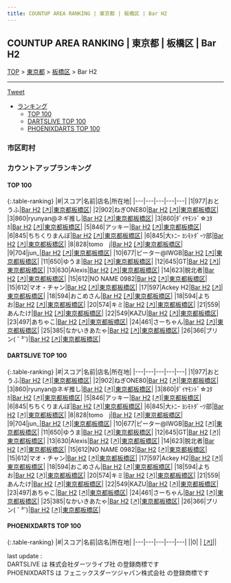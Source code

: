 ```yaml
---
title: COUNTUP AREA RANKING | 東京都 | 板橋区 | Bar H2
---
```

## COUNTUP AREA RANKING | 東京都 | 板橋区 | Bar H2

[TOP](/darts/rank/) > [東京都](/darts/rank/東京都/) > [板橋区](/darts/rank/東京都/板橋区/) > Bar H2

___

<a href="https://twitter.com/share?ref_src=twsrc%5Etfw" data-text="COUNTUP AREA RANKING | 東京都板橋区Bar H2" class="twitter-share-button" data-hashtags="DARTSLIVE,PHOENIXDARTS,darts,ダーツ" data-show-count="false">Tweet</a>

* [ランキング](#カウントアップランキング)
    * [TOP 100](#top-100)
    * [DARTSLIVE TOP 100](#dartslive-top-100)
    * [PHOENIXDARTS TOP 100](#phoenixdarts-top-100)

### 市区町村

<ul>

</ul>

### カウントアップランキング

#### TOP 100



{:.table-ranking}
|#|スコア|名前|店名|所在地|
|---|---|---|---|---|
|1|977|<span class="rank-name-dl">おとうふ</span>|<a href="/darts/rank/shops/ffa7b68f6407276c25d56fb0e5c39bac.html">Bar H2</a> <a href="https://search.dartslive.com/jp/shop/ffa7b68f6407276c25d56fb0e5c39bac">[↗]</a>|<a href="/darts/rank/東京都/板橋区">東京都板橋区</a>|
|2|902|<span class="rank-name-dl">ねぎONE80</span>|<a href="/darts/rank/shops/ffa7b68f6407276c25d56fb0e5c39bac.html">Bar H2</a> <a href="https://search.dartslive.com/jp/shop/ffa7b68f6407276c25d56fb0e5c39bac">[↗]</a>|<a href="/darts/rank/東京都/板橋区">東京都板橋区</a>|
|3|860|<span class="rank-name-dl">ryunyan@ネギ推し</span>|<a href="/darts/rank/shops/ffa7b68f6407276c25d56fb0e5c39bac.html">Bar H2</a> <a href="https://search.dartslive.com/jp/shop/ffa7b68f6407276c25d56fb0e5c39bac">[↗]</a>|<a href="/darts/rank/東京都/板橋区">東京都板橋区</a>|
|3|860|<span class="rank-name-dl">ﾀﾞｲﾔﾓﾝﾄﾞ☆ﾕﾀｶ</span>|<a href="/darts/rank/shops/ffa7b68f6407276c25d56fb0e5c39bac.html">Bar H2</a> <a href="https://search.dartslive.com/jp/shop/ffa7b68f6407276c25d56fb0e5c39bac">[↗]</a>|<a href="/darts/rank/東京都/板橋区">東京都板橋区</a>|
|5|846|<span class="rank-name-dl">アッキー</span>|<a href="/darts/rank/shops/ffa7b68f6407276c25d56fb0e5c39bac.html">Bar H2</a> <a href="https://search.dartslive.com/jp/shop/ffa7b68f6407276c25d56fb0e5c39bac">[↗]</a>|<a href="/darts/rank/東京都/板橋区">東京都板橋区</a>|
|6|845|<span class="rank-name-dl">ちちくりまんぼ</span>|<a href="/darts/rank/shops/ffa7b68f6407276c25d56fb0e5c39bac.html">Bar H2</a> <a href="https://search.dartslive.com/jp/shop/ffa7b68f6407276c25d56fb0e5c39bac">[↗]</a>|<a href="/darts/rank/東京都/板橋区">東京都板橋区</a>|
|6|845|<span class="rank-name-dl">大ﾄﾆｰ ﾖｼﾓﾄﾀﾞｰﾂ部</span>|<a href="/darts/rank/shops/ffa7b68f6407276c25d56fb0e5c39bac.html">Bar H2</a> <a href="https://search.dartslive.com/jp/shop/ffa7b68f6407276c25d56fb0e5c39bac">[↗]</a>|<a href="/darts/rank/東京都/板橋区">東京都板橋区</a>|
|8|828|<span class="rank-name-dl">tomo　j</span>|<a href="/darts/rank/shops/ffa7b68f6407276c25d56fb0e5c39bac.html">Bar H2</a> <a href="https://search.dartslive.com/jp/shop/ffa7b68f6407276c25d56fb0e5c39bac">[↗]</a>|<a href="/darts/rank/東京都/板橋区">東京都板橋区</a>|
|9|704|<span class="rank-name-dl">jun_</span>|<a href="/darts/rank/shops/ffa7b68f6407276c25d56fb0e5c39bac.html">Bar H2</a> <a href="https://search.dartslive.com/jp/shop/ffa7b68f6407276c25d56fb0e5c39bac">[↗]</a>|<a href="/darts/rank/東京都/板橋区">東京都板橋区</a>|
|10|677|<span class="rank-name-dl">ピーター@IWGB</span>|<a href="/darts/rank/shops/ffa7b68f6407276c25d56fb0e5c39bac.html">Bar H2</a> <a href="https://search.dartslive.com/jp/shop/ffa7b68f6407276c25d56fb0e5c39bac">[↗]</a>|<a href="/darts/rank/東京都/板橋区">東京都板橋区</a>|
|11|650|<span class="rank-name-dl">ゆうま</span>|<a href="/darts/rank/shops/ffa7b68f6407276c25d56fb0e5c39bac.html">Bar H2</a> <a href="https://search.dartslive.com/jp/shop/ffa7b68f6407276c25d56fb0e5c39bac">[↗]</a>|<a href="/darts/rank/東京都/板橋区">東京都板橋区</a>|
|12|645|<span class="rank-name-dl">GT</span>|<a href="/darts/rank/shops/ffa7b68f6407276c25d56fb0e5c39bac.html">Bar H2</a> <a href="https://search.dartslive.com/jp/shop/ffa7b68f6407276c25d56fb0e5c39bac">[↗]</a>|<a href="/darts/rank/東京都/板橋区">東京都板橋区</a>|
|13|630|<span class="rank-name-dl">Alexis</span>|<a href="/darts/rank/shops/ffa7b68f6407276c25d56fb0e5c39bac.html">Bar H2</a> <a href="https://search.dartslive.com/jp/shop/ffa7b68f6407276c25d56fb0e5c39bac">[↗]</a>|<a href="/darts/rank/東京都/板橋区">東京都板橋区</a>|
|14|623|<span class="rank-name-dl">脱北者</span>|<a href="/darts/rank/shops/ffa7b68f6407276c25d56fb0e5c39bac.html">Bar H2</a> <a href="https://search.dartslive.com/jp/shop/ffa7b68f6407276c25d56fb0e5c39bac">[↗]</a>|<a href="/darts/rank/東京都/板橋区">東京都板橋区</a>|
|15|612|<span class="rank-name-dl">NO NAME 0982</span>|<a href="/darts/rank/shops/ffa7b68f6407276c25d56fb0e5c39bac.html">Bar H2</a> <a href="https://search.dartslive.com/jp/shop/ffa7b68f6407276c25d56fb0e5c39bac">[↗]</a>|<a href="/darts/rank/東京都/板橋区">東京都板橋区</a>|
|15|612|<span class="rank-name-dl">マオ・チャン</span>|<a href="/darts/rank/shops/ffa7b68f6407276c25d56fb0e5c39bac.html">Bar H2</a> <a href="https://search.dartslive.com/jp/shop/ffa7b68f6407276c25d56fb0e5c39bac">[↗]</a>|<a href="/darts/rank/東京都/板橋区">東京都板橋区</a>|
|17|597|<span class="rank-name-dl">Ackey H2</span>|<a href="/darts/rank/shops/ffa7b68f6407276c25d56fb0e5c39bac.html">Bar H2</a> <a href="https://search.dartslive.com/jp/shop/ffa7b68f6407276c25d56fb0e5c39bac">[↗]</a>|<a href="/darts/rank/東京都/板橋区">東京都板橋区</a>|
|18|594|<span class="rank-name-dl">おこめさん</span>|<a href="/darts/rank/shops/ffa7b68f6407276c25d56fb0e5c39bac.html">Bar H2</a> <a href="https://search.dartslive.com/jp/shop/ffa7b68f6407276c25d56fb0e5c39bac">[↗]</a>|<a href="/darts/rank/東京都/板橋区">東京都板橋区</a>|
|18|594|<span class="rank-name-dl">よちお</span>|<a href="/darts/rank/shops/ffa7b68f6407276c25d56fb0e5c39bac.html">Bar H2</a> <a href="https://search.dartslive.com/jp/shop/ffa7b68f6407276c25d56fb0e5c39bac">[↗]</a>|<a href="/darts/rank/東京都/板橋区">東京都板橋区</a>|
|20|574|<span class="rank-name-dl">キミ</span>|<a href="/darts/rank/shops/ffa7b68f6407276c25d56fb0e5c39bac.html">Bar H2</a> <a href="https://search.dartslive.com/jp/shop/ffa7b68f6407276c25d56fb0e5c39bac">[↗]</a>|<a href="/darts/rank/東京都/板橋区">東京都板橋区</a>|
|21|559|<span class="rank-name-dl">あんたけ</span>|<a href="/darts/rank/shops/ffa7b68f6407276c25d56fb0e5c39bac.html">Bar H2</a> <a href="https://search.dartslive.com/jp/shop/ffa7b68f6407276c25d56fb0e5c39bac">[↗]</a>|<a href="/darts/rank/東京都/板橋区">東京都板橋区</a>|
|22|549|<span class="rank-name-dl">KAZU</span>|<a href="/darts/rank/shops/ffa7b68f6407276c25d56fb0e5c39bac.html">Bar H2</a> <a href="https://search.dartslive.com/jp/shop/ffa7b68f6407276c25d56fb0e5c39bac">[↗]</a>|<a href="/darts/rank/東京都/板橋区">東京都板橋区</a>|
|23|497|<span class="rank-name-dl">あちゃこ</span>|<a href="/darts/rank/shops/ffa7b68f6407276c25d56fb0e5c39bac.html">Bar H2</a> <a href="https://search.dartslive.com/jp/shop/ffa7b68f6407276c25d56fb0e5c39bac">[↗]</a>|<a href="/darts/rank/東京都/板橋区">東京都板橋区</a>|
|24|461|<span class="rank-name-dl">さーちゃん</span>|<a href="/darts/rank/shops/ffa7b68f6407276c25d56fb0e5c39bac.html">Bar H2</a> <a href="https://search.dartslive.com/jp/shop/ffa7b68f6407276c25d56fb0e5c39bac">[↗]</a>|<a href="/darts/rank/東京都/板橋区">東京都板橋区</a>|
|25|385|<span class="rank-name-dl">なかいきあたゃ</span>|<a href="/darts/rank/shops/ffa7b68f6407276c25d56fb0e5c39bac.html">Bar H2</a> <a href="https://search.dartslive.com/jp/shop/ffa7b68f6407276c25d56fb0e5c39bac">[↗]</a>|<a href="/darts/rank/東京都/板橋区">東京都板橋区</a>|
|26|366|<span class="rank-name-dl">プリン( ˘ ³˘)</span>|<a href="/darts/rank/shops/ffa7b68f6407276c25d56fb0e5c39bac.html">Bar H2</a> <a href="https://search.dartslive.com/jp/shop/ffa7b68f6407276c25d56fb0e5c39bac">[↗]</a>|<a href="/darts/rank/東京都/板橋区">東京都板橋区</a>|


#### DARTSLIVE TOP 100



{:.table-ranking}
|#|スコア|名前|店名|所在地|
|---|---|---|---|---|
|1|977|<span class="rank-name-dl">おとうふ</span>|<a href="/darts/rank/shops/ffa7b68f6407276c25d56fb0e5c39bac.html">Bar H2</a> <a href="https://search.dartslive.com/jp/shop/ffa7b68f6407276c25d56fb0e5c39bac">[↗]</a>|<a href="/darts/rank/東京都/板橋区">東京都板橋区</a>|
|2|902|<span class="rank-name-dl">ねぎONE80</span>|<a href="/darts/rank/shops/ffa7b68f6407276c25d56fb0e5c39bac.html">Bar H2</a> <a href="https://search.dartslive.com/jp/shop/ffa7b68f6407276c25d56fb0e5c39bac">[↗]</a>|<a href="/darts/rank/東京都/板橋区">東京都板橋区</a>|
|3|860|<span class="rank-name-dl">ryunyan@ネギ推し</span>|<a href="/darts/rank/shops/ffa7b68f6407276c25d56fb0e5c39bac.html">Bar H2</a> <a href="https://search.dartslive.com/jp/shop/ffa7b68f6407276c25d56fb0e5c39bac">[↗]</a>|<a href="/darts/rank/東京都/板橋区">東京都板橋区</a>|
|3|860|<span class="rank-name-dl">ﾀﾞｲﾔﾓﾝﾄﾞ☆ﾕﾀｶ</span>|<a href="/darts/rank/shops/ffa7b68f6407276c25d56fb0e5c39bac.html">Bar H2</a> <a href="https://search.dartslive.com/jp/shop/ffa7b68f6407276c25d56fb0e5c39bac">[↗]</a>|<a href="/darts/rank/東京都/板橋区">東京都板橋区</a>|
|5|846|<span class="rank-name-dl">アッキー</span>|<a href="/darts/rank/shops/ffa7b68f6407276c25d56fb0e5c39bac.html">Bar H2</a> <a href="https://search.dartslive.com/jp/shop/ffa7b68f6407276c25d56fb0e5c39bac">[↗]</a>|<a href="/darts/rank/東京都/板橋区">東京都板橋区</a>|
|6|845|<span class="rank-name-dl">ちちくりまんぼ</span>|<a href="/darts/rank/shops/ffa7b68f6407276c25d56fb0e5c39bac.html">Bar H2</a> <a href="https://search.dartslive.com/jp/shop/ffa7b68f6407276c25d56fb0e5c39bac">[↗]</a>|<a href="/darts/rank/東京都/板橋区">東京都板橋区</a>|
|6|845|<span class="rank-name-dl">大ﾄﾆｰ ﾖｼﾓﾄﾀﾞｰﾂ部</span>|<a href="/darts/rank/shops/ffa7b68f6407276c25d56fb0e5c39bac.html">Bar H2</a> <a href="https://search.dartslive.com/jp/shop/ffa7b68f6407276c25d56fb0e5c39bac">[↗]</a>|<a href="/darts/rank/東京都/板橋区">東京都板橋区</a>|
|8|828|<span class="rank-name-dl">tomo　j</span>|<a href="/darts/rank/shops/ffa7b68f6407276c25d56fb0e5c39bac.html">Bar H2</a> <a href="https://search.dartslive.com/jp/shop/ffa7b68f6407276c25d56fb0e5c39bac">[↗]</a>|<a href="/darts/rank/東京都/板橋区">東京都板橋区</a>|
|9|704|<span class="rank-name-dl">jun_</span>|<a href="/darts/rank/shops/ffa7b68f6407276c25d56fb0e5c39bac.html">Bar H2</a> <a href="https://search.dartslive.com/jp/shop/ffa7b68f6407276c25d56fb0e5c39bac">[↗]</a>|<a href="/darts/rank/東京都/板橋区">東京都板橋区</a>|
|10|677|<span class="rank-name-dl">ピーター@IWGB</span>|<a href="/darts/rank/shops/ffa7b68f6407276c25d56fb0e5c39bac.html">Bar H2</a> <a href="https://search.dartslive.com/jp/shop/ffa7b68f6407276c25d56fb0e5c39bac">[↗]</a>|<a href="/darts/rank/東京都/板橋区">東京都板橋区</a>|
|11|650|<span class="rank-name-dl">ゆうま</span>|<a href="/darts/rank/shops/ffa7b68f6407276c25d56fb0e5c39bac.html">Bar H2</a> <a href="https://search.dartslive.com/jp/shop/ffa7b68f6407276c25d56fb0e5c39bac">[↗]</a>|<a href="/darts/rank/東京都/板橋区">東京都板橋区</a>|
|12|645|<span class="rank-name-dl">GT</span>|<a href="/darts/rank/shops/ffa7b68f6407276c25d56fb0e5c39bac.html">Bar H2</a> <a href="https://search.dartslive.com/jp/shop/ffa7b68f6407276c25d56fb0e5c39bac">[↗]</a>|<a href="/darts/rank/東京都/板橋区">東京都板橋区</a>|
|13|630|<span class="rank-name-dl">Alexis</span>|<a href="/darts/rank/shops/ffa7b68f6407276c25d56fb0e5c39bac.html">Bar H2</a> <a href="https://search.dartslive.com/jp/shop/ffa7b68f6407276c25d56fb0e5c39bac">[↗]</a>|<a href="/darts/rank/東京都/板橋区">東京都板橋区</a>|
|14|623|<span class="rank-name-dl">脱北者</span>|<a href="/darts/rank/shops/ffa7b68f6407276c25d56fb0e5c39bac.html">Bar H2</a> <a href="https://search.dartslive.com/jp/shop/ffa7b68f6407276c25d56fb0e5c39bac">[↗]</a>|<a href="/darts/rank/東京都/板橋区">東京都板橋区</a>|
|15|612|<span class="rank-name-dl">NO NAME 0982</span>|<a href="/darts/rank/shops/ffa7b68f6407276c25d56fb0e5c39bac.html">Bar H2</a> <a href="https://search.dartslive.com/jp/shop/ffa7b68f6407276c25d56fb0e5c39bac">[↗]</a>|<a href="/darts/rank/東京都/板橋区">東京都板橋区</a>|
|15|612|<span class="rank-name-dl">マオ・チャン</span>|<a href="/darts/rank/shops/ffa7b68f6407276c25d56fb0e5c39bac.html">Bar H2</a> <a href="https://search.dartslive.com/jp/shop/ffa7b68f6407276c25d56fb0e5c39bac">[↗]</a>|<a href="/darts/rank/東京都/板橋区">東京都板橋区</a>|
|17|597|<span class="rank-name-dl">Ackey H2</span>|<a href="/darts/rank/shops/ffa7b68f6407276c25d56fb0e5c39bac.html">Bar H2</a> <a href="https://search.dartslive.com/jp/shop/ffa7b68f6407276c25d56fb0e5c39bac">[↗]</a>|<a href="/darts/rank/東京都/板橋区">東京都板橋区</a>|
|18|594|<span class="rank-name-dl">おこめさん</span>|<a href="/darts/rank/shops/ffa7b68f6407276c25d56fb0e5c39bac.html">Bar H2</a> <a href="https://search.dartslive.com/jp/shop/ffa7b68f6407276c25d56fb0e5c39bac">[↗]</a>|<a href="/darts/rank/東京都/板橋区">東京都板橋区</a>|
|18|594|<span class="rank-name-dl">よちお</span>|<a href="/darts/rank/shops/ffa7b68f6407276c25d56fb0e5c39bac.html">Bar H2</a> <a href="https://search.dartslive.com/jp/shop/ffa7b68f6407276c25d56fb0e5c39bac">[↗]</a>|<a href="/darts/rank/東京都/板橋区">東京都板橋区</a>|
|20|574|<span class="rank-name-dl">キミ</span>|<a href="/darts/rank/shops/ffa7b68f6407276c25d56fb0e5c39bac.html">Bar H2</a> <a href="https://search.dartslive.com/jp/shop/ffa7b68f6407276c25d56fb0e5c39bac">[↗]</a>|<a href="/darts/rank/東京都/板橋区">東京都板橋区</a>|
|21|559|<span class="rank-name-dl">あんたけ</span>|<a href="/darts/rank/shops/ffa7b68f6407276c25d56fb0e5c39bac.html">Bar H2</a> <a href="https://search.dartslive.com/jp/shop/ffa7b68f6407276c25d56fb0e5c39bac">[↗]</a>|<a href="/darts/rank/東京都/板橋区">東京都板橋区</a>|
|22|549|<span class="rank-name-dl">KAZU</span>|<a href="/darts/rank/shops/ffa7b68f6407276c25d56fb0e5c39bac.html">Bar H2</a> <a href="https://search.dartslive.com/jp/shop/ffa7b68f6407276c25d56fb0e5c39bac">[↗]</a>|<a href="/darts/rank/東京都/板橋区">東京都板橋区</a>|
|23|497|<span class="rank-name-dl">あちゃこ</span>|<a href="/darts/rank/shops/ffa7b68f6407276c25d56fb0e5c39bac.html">Bar H2</a> <a href="https://search.dartslive.com/jp/shop/ffa7b68f6407276c25d56fb0e5c39bac">[↗]</a>|<a href="/darts/rank/東京都/板橋区">東京都板橋区</a>|
|24|461|<span class="rank-name-dl">さーちゃん</span>|<a href="/darts/rank/shops/ffa7b68f6407276c25d56fb0e5c39bac.html">Bar H2</a> <a href="https://search.dartslive.com/jp/shop/ffa7b68f6407276c25d56fb0e5c39bac">[↗]</a>|<a href="/darts/rank/東京都/板橋区">東京都板橋区</a>|
|25|385|<span class="rank-name-dl">なかいきあたゃ</span>|<a href="/darts/rank/shops/ffa7b68f6407276c25d56fb0e5c39bac.html">Bar H2</a> <a href="https://search.dartslive.com/jp/shop/ffa7b68f6407276c25d56fb0e5c39bac">[↗]</a>|<a href="/darts/rank/東京都/板橋区">東京都板橋区</a>|
|26|366|<span class="rank-name-dl">プリン( ˘ ³˘)</span>|<a href="/darts/rank/shops/ffa7b68f6407276c25d56fb0e5c39bac.html">Bar H2</a> <a href="https://search.dartslive.com/jp/shop/ffa7b68f6407276c25d56fb0e5c39bac">[↗]</a>|<a href="/darts/rank/東京都/板橋区">東京都板橋区</a>|


#### PHOENIXDARTS TOP 100



{:.table-ranking}
|#|スコア|名前|店名|所在地|
|---|---|---|---|---|
||0|<span class="rank-name-dl"> </span>|<a href="/darts/rank/shops/.html"></a> <a href="">[↗]</a>|<a href="/darts/rank//"></a>|


<div class="footer border-top border-gray-light mt-5 pt-3 text-right text-gray">
    last update : <span style="font-weight: italic" id="foot_last_modified"></span><br />
    DARTSLIVE は 株式会社ダーツライブ社 の登録商標です<br />
    PHOENIXDARTS は フェニックスダーツジャパン株式会社 の登録商標です<br />
</div>

<script src="https://cdnjs.cloudflare.com/ajax/libs/jquery.tablesorter/2.31.3/js/jquery.tablesorter.min.js" integrity="sha512-qzgd5cYSZcosqpzpn7zF2ZId8f/8CHmFKZ8j7mU4OUXTNRd5g+ZHBPsgKEwoqxCtdQvExE5LprwwPAgoicguNg==" crossorigin="anonymous" referrerpolicy="no-referrer"></script>
<link rel="stylesheet" href="https://cdnjs.cloudflare.com/ajax/libs/jquery.tablesorter/2.31.3/css/theme.default.min.css" integrity="sha512-wghhOJkjQX0Lh3NSWvNKeZ0ZpNn+SPVXX1Qyc9OCaogADktxrBiBdKGDoqVUOyhStvMBmJQ8ZdMHiR3wuEq8+w==" crossorigin="anonymous" referrerpolicy="no-referrer" />
<script>
$(function() {
    $(".table-ranking").tablesorter({sortList:[[0, 0]]});
    $("#foot_last_modified").text(formatDate(new Date(document.lastModified), 'yyyy-MM-dd HH:mm:ss'));
});
</script>

<script async src="https://platform.twitter.com/widgets.js" charset="utf-8"></script>